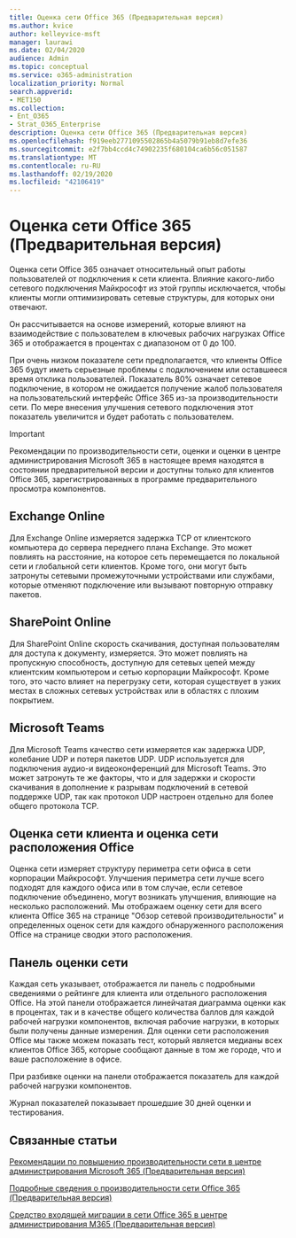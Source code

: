 ```yaml
---
title: Оценка сети Office 365 (Предварительная версия)
ms.author: kvice
author: kelleyvice-msft
manager: laurawi
ms.date: 02/04/2020
audience: Admin
ms.topic: conceptual
ms.service: o365-administration
localization_priority: Normal
search.appverid:
- MET150
ms.collection:
- Ent_O365
- Strat_O365_Enterprise
description: Оценка сети Office 365 (Предварительная версия)
ms.openlocfilehash: f919eeb2771095502865b4a5079b91eb8d7efe36
ms.sourcegitcommit: e2f7bb4ccd4c74902235f680104ca6b56c051587
ms.translationtype: MT
ms.contentlocale: ru-RU
ms.lasthandoff: 02/19/2020
ms.locfileid: "42106419"
---
```

# <a name="office-365-network-assessment-preview"></a>Оценка сети Office 365 (Предварительная версия)

Оценка сети Office 365 означает относительный опыт работы пользователей от подключения к сети клиента. Влияние какого-либо сетевого подключения Майкрософт из этой группы исключается, чтобы клиенты могли оптимизировать сетевые структуры, для которых они отвечают.

Он рассчитывается на основе измерений, которые влияют на взаимодействие с пользователем в ключевых рабочих нагрузках Office 365 и отображается в процентах с диапазоном от 0 до 100.

При очень низком показателе сети предполагается, что клиенты Office 365 будут иметь серьезные проблемы с подключением или оставшееся время отклика пользователей. Показатель 80% означает сетевое подключение, в котором не ожидается получение жалоб пользователя на пользовательский интерфейс Office 365 из-за производительности сети. По мере внесения улучшения сетевого подключения этот показатель увеличится и будет работать с пользователем.

>[!IMPORTANT]
>Рекомендации по производительности сети, оценки и оценки в центре администрирования Microsoft 365 в настоящее время находятся в состоянии предварительной версии и доступны только для клиентов Office 365, зарегистрированных в программе предварительного просмотра компонентов.

## <a name="exchange-online"></a>Exchange Online

Для Exchange Online измеряется задержка TCP от клиентского компьютера до сервера переднего плана Exchange. Это может повлиять на расстояние, на которое сеть перемещается по локальной сети и глобальной сети клиентов. Кроме того, они могут быть затронуты сетевыми промежуточными устройствами или службами, которые отменяют подключение или вызывают повторную отправку пакетов.

## <a name="sharepoint-online"></a>SharePoint Online

Для SharePoint Online скорость скачивания, доступная пользователям для доступа к документу, измеряется. Это может повлиять на пропускную способность, доступную для сетевых цепей между клиентским компьютером и сетью корпорации Майкрософт. Кроме того, это часто влияет на перегрузку сети, которая существует в узких местах в сложных сетевых устройствах или в областях с плохим покрытием.

## <a name="microsoft-teams"></a>Microsoft Teams

Для Microsoft Teams качество сети измеряется как задержка UDP, колебание UDP и потеря пакетов UDP. UDP используется для подключения аудио-и видеоконференций для Microsoft Teams. Это может затронуть те же факторы, что и для задержки и скорости скачивания в дополнение к разрывам подключений в сетевой поддержке UDP, так как протокол UDP настроен отдельно для более общего протокола TCP.

## <a name="tenant-network-score-and-office-location-network-score"></a>Оценка сети клиента и оценка сети расположения Office

Оценка сети измеряет структуру периметра сети офиса в сети корпорации Майкрософт. Улучшения периметра сети лучше всего подходят для каждого офиса или в том случае, если сетевое подключение объединено, могут возникать улучшения, влияющие на несколько расположений.
Мы отображаем оценку сети для всего клиента Office 365 на странице "Обзор сетевой производительности" и определенных оценок сети для каждого обнаруженного расположения Office на странице сводки этого расположения.

## <a name="network-score-panel"></a>Панель оценки сети

Каждая сеть указывает, отображается ли панель с подробными сведениями о рейтинге для клиента или отдельного расположения Office. На этой панели отображается линейчатая диаграмма оценки как в процентах, так и в качестве общего количества баллов для каждой рабочей нагрузки компонентов, включая рабочие нагрузки, в которых были получены данные измерения. Для оценки сети расположения Office мы также можем показать тест, который является медианы всех клиентов Office 365, которые сообщают данные в том же городе, что и ваше расположение в офисе.

При разбивке оценки на панели отображается показатель для каждой рабочей нагрузки компонентов.

Журнал показателей показывает прошедшие 30 дней оценки и тестирования.

## <a name="related-topics"></a>Связанные статьи

[Рекомендации по повышению производительности сети в центре администрирования Microsoft 365 (Предварительная версия)](office-365-network-mac-perf-overview.md)

[Подробные сведения о производительности сети Office 365 (Предварительная версия)](office-365-network-mac-perf-insights.md)

[Средство входящей миграции в сети Office 365 в центре администрирования M365 (Предварительная версия)](office-365-network-mac-perf-onboarding-tool.md)
